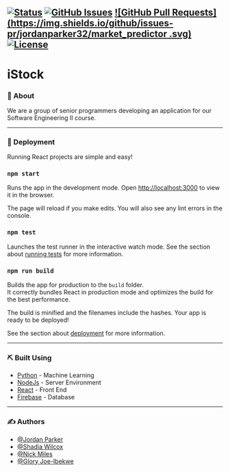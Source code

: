 [![Status](https://img.shields.io/badge/status-active-success.svg)]()
[![GitHub Issues](https://img.shields.io/github/issues/jordanparker32/market_predictor.svg)](https://github.com/jordanparker32/market_predictor/issues)
[![GitHub Pull Requests](https://img.shields.io/github/issues-pr/jordanparker32/market_predictor    .svg)](https://github.com/market_predictor/pulls)
[![License](https://img.shields.io/badge/license-MIT-blue.svg)](/LICENSE)
---
# iStock

### 🧐 About

We are a group of senior programmers developing an application for our Software Engineering II course.


---

### 🚀 Deployment

Running React projects are simple and easy!

### `npm start`

Runs the app in the development mode.
Open [http://localhost:3000](http://localhost:3000) to view it in the browser.

The page will reload if you make edits.
You will also see any lint errors in the console.

### `npm test`

Launches the test runner in the interactive watch mode.
See the section about [running tests](https://facebook.github.io/create-react-app/docs/running-tests) for more information.

### `npm run build`

Builds the app for production to the `build` folder.<br />
It correctly bundles React in production mode and optimizes the build for the best performance.

The build is minified and the filenames include the hashes.
Your app is ready to be deployed!

See the section about [deployment](https://facebook.github.io/create-react-app/docs/deployment) for more information.

---

### ⛏️ Built Using

- [Python](https://www.python.org/) - Machine Learning
- [NodeJs](https://nodejs.org/en/) - Server Environment
- [React](https://reactjs.org/) - Front End
- [Firebase](https://firebase.google.com/) - Database

---

### ✍️ Authors

- [@Jordan Parker](https://github.com/jordanparker32) 
- [@Shadia Wilcox](https://github.com/shadixoxo)
- [@Nick Miles](https://github.com/namiles)
- [@Glory Joe-Ibekwe]()